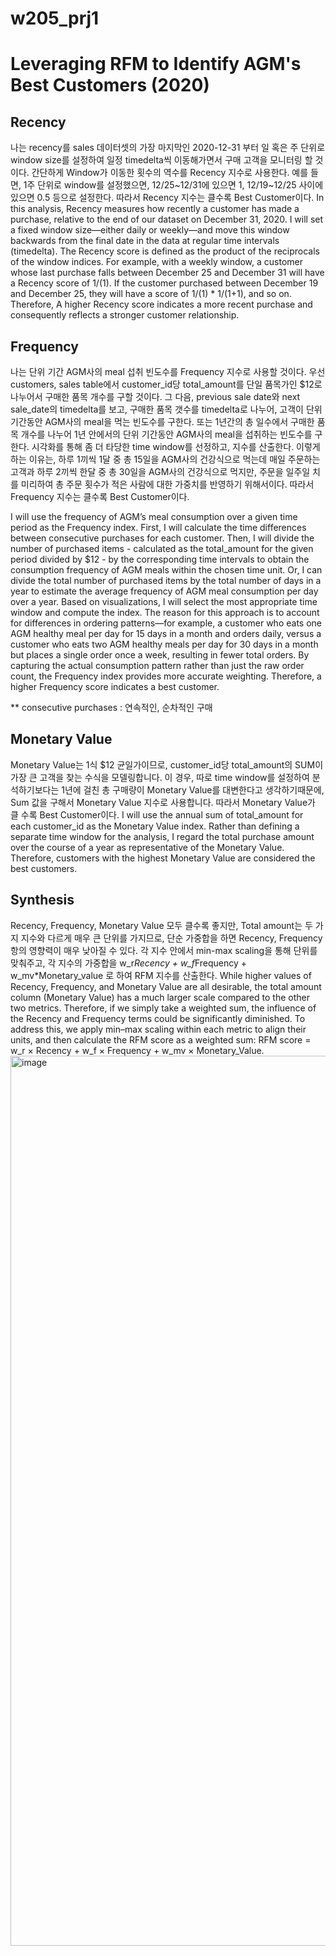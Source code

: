 # w205_prj1

# Leveraging RFM to Identify AGM's Best Customers (2020)

## Recency
나는 recency를 sales 데이터셋의 가장 마지막인 2020-12-31 부터 일 혹은 주 단위로 window size를 설정하여 일정 timedelta씩 이동해가면서 구매 고객을 모니터링 할 것이다. 간단하게 Window가 이동한 횟수의 역수를 Recency 지수로 사용한다. 예를 들면, 1주 단위로 window를 설정했으면, 12/25~12/31에 있으면 1, 12/19~12/25 사이에 있으면 0.5 등으로 설정한다. 따라서 Recency 지수는 클수록 Best Customer이다.
In this analysis, Recency measures how recently a customer has made a purchase, relative to the end of our dataset on December 31, 2020. I will set a fixed window size—either daily or weekly—and move this window backwards from the final date in the data at regular time intervals (timedelta). The Recency score is defined as the product of the reciprocals of the window indices. For example, with a weekly window, a customer whose last purchase falls between December 25 and December 31 will have a Recency score of 1/(1). If the customer purchased between December 19 and December 25, they will have a score of 1/(1) * 1/(1+1), and so on. Therefore, A higher Recency score indicates a more recent purchase and consequently reflects a stronger customer relationship.

## Frequency
나는 단위 기간 AGM사의 meal 섭취 빈도수를 Frequency 지수로 사용할 것이다. 우선 customers, sales table에서 customer_id당 total_amount를 단일 품목가인 $12로 나누어서 구매한 품목 개수를 구할 것이다. 그 다음, previous sale date와 next sale_date의 timedelta를 보고, 구매한 품목 갯수를 timedelta로 나누어, 고객이 단위 기간동안 AGM사의 meal을 먹는 빈도수를 구한다. 또는 1년간의 총 일수에서 구매한 품목 개수를 나누어 1년 안에서의 단위 기간동안 AGM사의 meal을 섭취하는 빈도수를 구한다. 시각화를 통해 좀 더 타당한 time window를 선정하고, 지수를 산출한다. 이렇게 하는 이유는, 하루 1끼씩 1달 중 총 15일을 AGM사의 건강식으로 먹는데 매일 주문하는 고객과 하루 2끼씩 한달 중 총 30일을 AGM사의 건강식으로 먹지만, 주문을 일주일 치를 미리하여 총 주문 횟수가 적은 사람에 대한 가중치를 반영하기 위해서이다. 따라서 Frequency 지수는 클수록 Best Customer이다.

I will use the frequency of AGM’s meal consumption over a given time period as the Frequency index. First, I will calculate the time differences between consecutive purchases for each customer. Then, I will divide the number of purchased items - calculated as the total_amount for the given period divided by $12 - by the corresponding time intervals to obtain the consumption frequency of AGM meals within the chosen time unit. Or, I can divide the total number of purchased items by the total number of days in a year to estimate the average frequency of AGM meal consumption per day over a year.
Based on visualizations, I will select the most appropriate time window and compute the index. The reason for this approach is to account for differences in ordering patterns—for example, a customer who eats one AGM healthy meal per day for 15 days in a month and orders daily, versus a customer who eats two AGM healthy meals per day for 30 days in a month but places a single order once a week, resulting in fewer total orders. By capturing the actual consumption pattern rather than just the raw order count, the Frequency index provides more accurate weighting. Therefore, a higher Frequency score indicates a best customer. 

** consecutive purchases : 연속적인, 순차적인 구매


## Monetary Value
Monetary Value는 1식 $12 균일가이므로, customer_id당 total_amount의 SUM이 가장 큰 고객을 찾는 수식을 모델링합니다. 이 경우, 따로 time window를 설정하여 분석하기보다는 1년에 걸친 총 구매량이 Monetary Value를 대변한다고 생각하기때문에, Sum 값을 구해서 Monetary Value 지수로 사용합니다. 따라서 Monetary Value가 클 수록 Best Customer이다.
I will use the annual sum of total_amount for each customer_id as the Monetary Value index. Rather than defining a separate time window for the analysis, I regard the total purchase amount over the course of a year as representative of the Monetary Value. Therefore, customers with the highest Monetary Value are considered the best customers. 

## Synthesis
Recency, Frequency, Monetary Value 모두 클수록 좋지만, Total amount는 두 가지 지수와 다르게 매우 큰 단위를 가지므로, 단순 가중합을 하면 Recency, Frequency 항의 영향력이 매우 낮아질 수 있다. 각 지수 안에서 min-max scaling을 통해 단위를 맞춰주고, 각 지수의 가중합을 w_r*Recency + w_f*Frequency + w_mv*Monetary_value 로 하여 RFM 지수를 산출한다.
While higher values of Recency, Frequency, and Monetary Value are all desirable, the total amount column (Monetary Value) has a much larger scale compared to the other two metrics. Therefore, if we simply take a weighted sum, the influence of the Recency and Frequency terms could be significantly diminished. To address this, we apply min–max scaling within each metric to align their units, and then calculate the RFM score as a weighted sum:
RFM score = w_r × Recency + w_f × Frequency + w_mv × Monetary_Value. <img width="816" height="1424" alt="image" src="https://github.com/user-attachments/assets/0f12f4f7-8774-46d7-90c2-5042cb9c362a" />
